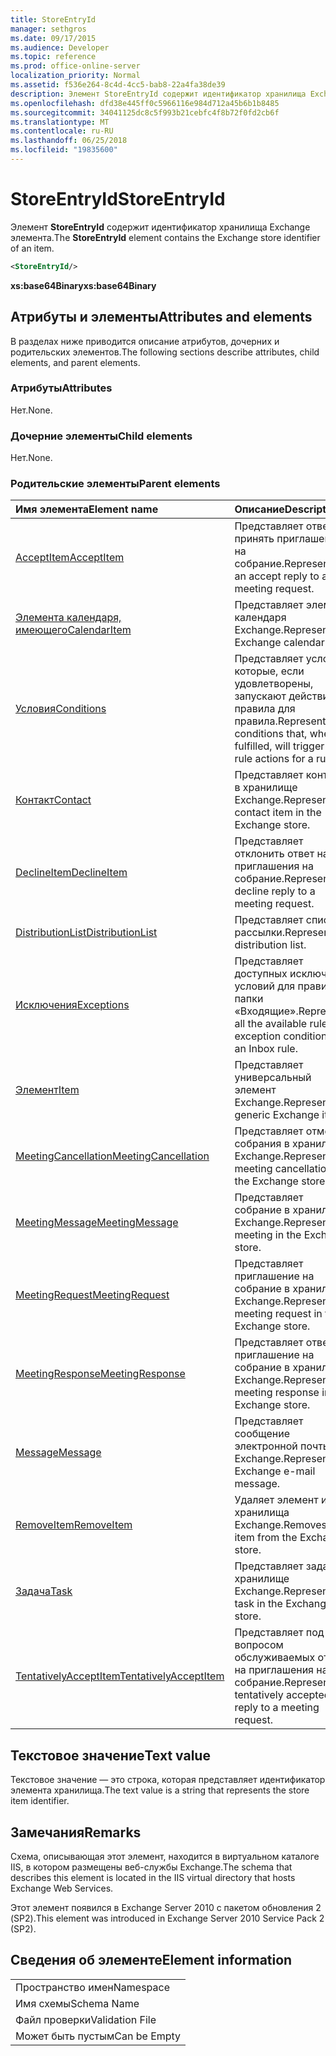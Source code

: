 ```yaml
---
title: StoreEntryId
manager: sethgros
ms.date: 09/17/2015
ms.audience: Developer
ms.topic: reference
ms.prod: office-online-server
localization_priority: Normal
ms.assetid: f536e264-8c4d-4cc5-bab8-22a4fa38de39
description: Элемент StoreEntryId содержит идентификатор хранилища Exchange элемента.
ms.openlocfilehash: dfd38e445ff0c5966116e984d712a45b6b1b8485
ms.sourcegitcommit: 34041125dc8c5f993b21cebfc4f8b72f0fd2cb6f
ms.translationtype: MT
ms.contentlocale: ru-RU
ms.lasthandoff: 06/25/2018
ms.locfileid: "19835600"
---
```

# <a name="storeentryid"></a><span data-ttu-id="23b78-103">StoreEntryId</span><span class="sxs-lookup"><span data-stu-id="23b78-103">StoreEntryId</span></span>

<span data-ttu-id="23b78-104">Элемент **StoreEntryId** содержит идентификатор хранилища Exchange элемента.</span><span class="sxs-lookup"><span data-stu-id="23b78-104">The **StoreEntryId** element contains the Exchange store identifier of an item.</span></span> 
  
```XML
<StoreEntryId/>
```

 <span data-ttu-id="23b78-105">**xs:base64Binary**</span><span class="sxs-lookup"><span data-stu-id="23b78-105">**xs:base64Binary**</span></span>
## <a name="attributes-and-elements"></a><span data-ttu-id="23b78-106">Атрибуты и элементы</span><span class="sxs-lookup"><span data-stu-id="23b78-106">Attributes and elements</span></span>

<span data-ttu-id="23b78-107">В разделах ниже приводится описание атрибутов, дочерних и родительских элементов.</span><span class="sxs-lookup"><span data-stu-id="23b78-107">The following sections describe attributes, child elements, and parent elements.</span></span>
  
### <a name="attributes"></a><span data-ttu-id="23b78-108">Атрибуты</span><span class="sxs-lookup"><span data-stu-id="23b78-108">Attributes</span></span>

<span data-ttu-id="23b78-109">Нет.</span><span class="sxs-lookup"><span data-stu-id="23b78-109">None.</span></span>
  
### <a name="child-elements"></a><span data-ttu-id="23b78-110">Дочерние элементы</span><span class="sxs-lookup"><span data-stu-id="23b78-110">Child elements</span></span>

<span data-ttu-id="23b78-111">Нет.</span><span class="sxs-lookup"><span data-stu-id="23b78-111">None.</span></span>
  
### <a name="parent-elements"></a><span data-ttu-id="23b78-112">Родительские элементы</span><span class="sxs-lookup"><span data-stu-id="23b78-112">Parent elements</span></span>

|<span data-ttu-id="23b78-113">**Имя элемента**</span><span class="sxs-lookup"><span data-stu-id="23b78-113">**Element name**</span></span>|<span data-ttu-id="23b78-114">**Описание**</span><span class="sxs-lookup"><span data-stu-id="23b78-114">**Description**</span></span>|
|:-----|:-----|
|[<span data-ttu-id="23b78-115">AcceptItem</span><span class="sxs-lookup"><span data-stu-id="23b78-115">AcceptItem</span></span>](acceptitem.md) <br/> |<span data-ttu-id="23b78-116">Представляет ответ на принять приглашение на собрание.</span><span class="sxs-lookup"><span data-stu-id="23b78-116">Represents an accept reply to a meeting request.</span></span>  <br/> |
|[<span data-ttu-id="23b78-117">Элемента календаря, имеющего</span><span class="sxs-lookup"><span data-stu-id="23b78-117">CalendarItem</span></span>](calendaritem.md) <br/> |<span data-ttu-id="23b78-118">Представляет элемент календаря Exchange.</span><span class="sxs-lookup"><span data-stu-id="23b78-118">Represents an Exchange calendar item.</span></span>  <br/> |
|[<span data-ttu-id="23b78-119">Условия</span><span class="sxs-lookup"><span data-stu-id="23b78-119">Conditions</span></span>](conditions.md) <br/> |<span data-ttu-id="23b78-120">Представляет условия, которые, если удовлетворены, запускают действия правила для правила.</span><span class="sxs-lookup"><span data-stu-id="23b78-120">Represents the conditions that, when fulfilled, will trigger the rule actions for a rule.</span></span>  <br/> |
|[<span data-ttu-id="23b78-121">Контакт</span><span class="sxs-lookup"><span data-stu-id="23b78-121">Contact</span></span>](contact.md) <br/> |<span data-ttu-id="23b78-122">Представляет контакт в хранилище Exchange.</span><span class="sxs-lookup"><span data-stu-id="23b78-122">Represents a contact item in the Exchange store.</span></span>  <br/> |
|[<span data-ttu-id="23b78-123">DeclineItem</span><span class="sxs-lookup"><span data-stu-id="23b78-123">DeclineItem</span></span>](declineitem.md) <br/> |<span data-ttu-id="23b78-124">Представляет отклонить ответ на приглашения на собрание.</span><span class="sxs-lookup"><span data-stu-id="23b78-124">Represents a decline reply to a meeting request.</span></span>  <br/> |
|[<span data-ttu-id="23b78-125">DistributionList</span><span class="sxs-lookup"><span data-stu-id="23b78-125">DistributionList</span></span>](distributionlist.md) <br/> |<span data-ttu-id="23b78-126">Представляет список рассылки.</span><span class="sxs-lookup"><span data-stu-id="23b78-126">Represents a distribution list.</span></span>  <br/> |
|[<span data-ttu-id="23b78-127">Исключения</span><span class="sxs-lookup"><span data-stu-id="23b78-127">Exceptions</span></span>](exceptions.md) <br/> |<span data-ttu-id="23b78-128">Представляет доступных исключение условий для правила папки «Входящие».</span><span class="sxs-lookup"><span data-stu-id="23b78-128">Represents all the available rule exception conditions for an Inbox rule.</span></span>  <br/> |
|[<span data-ttu-id="23b78-129">Элемент</span><span class="sxs-lookup"><span data-stu-id="23b78-129">Item</span></span>](item.md) <br/> |<span data-ttu-id="23b78-130">Представляет универсальный элемент Exchange.</span><span class="sxs-lookup"><span data-stu-id="23b78-130">Represents a generic Exchange item.</span></span>  <br/> |
|[<span data-ttu-id="23b78-131">MeetingCancellation</span><span class="sxs-lookup"><span data-stu-id="23b78-131">MeetingCancellation</span></span>](meetingcancellation.md) <br/> |<span data-ttu-id="23b78-132">Представляет отмену собрания в хранилище Exchange.</span><span class="sxs-lookup"><span data-stu-id="23b78-132">Represents a meeting cancellation in the Exchange store.</span></span>  <br/> |
|[<span data-ttu-id="23b78-133">MeetingMessage</span><span class="sxs-lookup"><span data-stu-id="23b78-133">MeetingMessage</span></span>](meetingmessage.md) <br/> |<span data-ttu-id="23b78-134">Представляет собрание в хранилище Exchange.</span><span class="sxs-lookup"><span data-stu-id="23b78-134">Represents a meeting in the Exchange store.</span></span>  <br/> |
|[<span data-ttu-id="23b78-135">MeetingRequest</span><span class="sxs-lookup"><span data-stu-id="23b78-135">MeetingRequest</span></span>](meetingrequest.md) <br/> |<span data-ttu-id="23b78-136">Представляет приглашение на собрание в хранилище Exchange.</span><span class="sxs-lookup"><span data-stu-id="23b78-136">Represents a meeting request in the Exchange store.</span></span>  <br/> |
|[<span data-ttu-id="23b78-137">MeetingResponse</span><span class="sxs-lookup"><span data-stu-id="23b78-137">MeetingResponse</span></span>](meetingresponse.md) <br/> |<span data-ttu-id="23b78-138">Представляет ответ на приглашение на собрание в хранилище Exchange.</span><span class="sxs-lookup"><span data-stu-id="23b78-138">Represents a meeting response in the Exchange store.</span></span>  <br/> |
|[<span data-ttu-id="23b78-139">Message</span><span class="sxs-lookup"><span data-stu-id="23b78-139">Message</span></span>](message-ex15websvcsotherref.md) <br/> |<span data-ttu-id="23b78-140">Представляет сообщение электронной почты Exchange.</span><span class="sxs-lookup"><span data-stu-id="23b78-140">Represents an Exchange e-mail message.</span></span>  <br/> |
|[<span data-ttu-id="23b78-141">RemoveItem</span><span class="sxs-lookup"><span data-stu-id="23b78-141">RemoveItem</span></span>](removeitem.md) <br/> |<span data-ttu-id="23b78-142">Удаляет элемент из хранилища Exchange.</span><span class="sxs-lookup"><span data-stu-id="23b78-142">Removes an item from the Exchange store.</span></span>  <br/> |
|[<span data-ttu-id="23b78-143">Задача</span><span class="sxs-lookup"><span data-stu-id="23b78-143">Task</span></span>](task.md) <br/> |<span data-ttu-id="23b78-144">Представляет задачу в хранилище Exchange.</span><span class="sxs-lookup"><span data-stu-id="23b78-144">Represents a task in the Exchange store.</span></span>  <br/> |
|[<span data-ttu-id="23b78-145">TentativelyAcceptItem</span><span class="sxs-lookup"><span data-stu-id="23b78-145">TentativelyAcceptItem</span></span>](tentativelyacceptitem.md) <br/> |<span data-ttu-id="23b78-146">Представляет под вопросом обслуживаемых ответ на приглашения на собрание.</span><span class="sxs-lookup"><span data-stu-id="23b78-146">Represents a tentatively accepted reply to a meeting request.</span></span>  <br/> |
   
## <a name="text-value"></a><span data-ttu-id="23b78-147">Текстовое значение</span><span class="sxs-lookup"><span data-stu-id="23b78-147">Text value</span></span>

<span data-ttu-id="23b78-148">Текстовое значение — это строка, которая представляет идентификатор элемента хранилища.</span><span class="sxs-lookup"><span data-stu-id="23b78-148">The text value is a string that represents the store item identifier.</span></span>
  
## <a name="remarks"></a><span data-ttu-id="23b78-149">Замечания</span><span class="sxs-lookup"><span data-stu-id="23b78-149">Remarks</span></span>

<span data-ttu-id="23b78-150">Схема, описывающая этот элемент, находится в виртуальном каталоге IIS, в котором размещены веб-службы Exchange.</span><span class="sxs-lookup"><span data-stu-id="23b78-150">The schema that describes this element is located in the IIS virtual directory that hosts Exchange Web Services.</span></span>
  
<span data-ttu-id="23b78-151">Этот элемент появился в Exchange Server 2010 с пакетом обновления 2 (SP2).</span><span class="sxs-lookup"><span data-stu-id="23b78-151">This element was introduced in Exchange Server 2010 Service Pack 2 (SP2).</span></span>
  
## <a name="element-information"></a><span data-ttu-id="23b78-152">Сведения об элементе</span><span class="sxs-lookup"><span data-stu-id="23b78-152">Element information</span></span>

||
|:-----|
|<span data-ttu-id="23b78-153">Пространство имен</span><span class="sxs-lookup"><span data-stu-id="23b78-153">Namespace</span></span>  <br/> |
|<span data-ttu-id="23b78-154">Имя схемы</span><span class="sxs-lookup"><span data-stu-id="23b78-154">Schema Name</span></span>  <br/> |
|<span data-ttu-id="23b78-155">Файл проверки</span><span class="sxs-lookup"><span data-stu-id="23b78-155">Validation File</span></span>  <br/> |
|<span data-ttu-id="23b78-156">Может быть пустым</span><span class="sxs-lookup"><span data-stu-id="23b78-156">Can be Empty</span></span>  <br/> |
   

